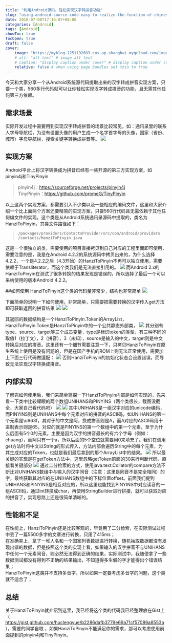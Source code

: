 ```yaml
---
title: "利用Android源码，轻松实现汉字转拼音功能"
slug: "using-android-source-code-easy-to-realize-the-function-of-chinese-character-conversion"
date: 2018-07-08T17:16:07+08:00
categories: [Android]
tags: [Android]
showToc: true
TocOpen: true
draft: false
cover: 
    image: "https://myblog-1251192683.cos.ap-shanghai.myqcloud.com/images/blog/1646726832678b03552d26ee83956018f08eeb3e5f.gif"
    # alt: "alt text" # image alt text
    # caption: "display caption under cover" # display caption under cover
    relative: false # when using page bundles set this to true
---
```

                
今天和大家分享一个从Android系统源代码提取出来的汉字转成拼音实现方案，只要一个类，560多行代码就可以让你轻松实现汉字转成拼音的功能，且无需其他任何第三方依赖。


<!--more-->


## 需求场景

实际开发过程中需要用到实现汉字转成拼音的场景比较常见，如：通讯录里的联系人字母导航栏，为没有设置头像的用户生成一个名字首字母的头像，国家（省份、城市）字母导航栏，搜索关键字转换成拼音等。
![](https://myblog-1251192683.cos.ap-shanghai.myqcloud.com/images/blog/1646726832678b03552d26ee83956018f08eeb3e5f.gif) 

## 实现方案
Android平台上将汉字转换成为拼音已经有一些开源的第三方实现方案，如pinyin4j和TinyPinyin  
> pinyin4j：https://sourceforge.net/projects/pinyin4j  
 TinyPinyin：https://github.com/promeG/TinyPinyin

以上这两个实现方案，都需要引入不少类以及一些相应的编码文件，这里和大家介绍一个比上面两个方案还要精简的实现方案，只要560行代码且无需依赖于其他任何编文件的实现。这个类是从Android系统通讯录源码中提取的，类名为HanziToPinyin，其类文件路径如下：
>`/packages/providers/ContactsProvider/src/com/android/providers
/contacts/HanziToPinyin.java`    

这是一个很独立的类，需要使用的项目直接拷贝到自己对应的工程里面即可使用，需要注意的是，我是在Android 4.2.2的系统源码中拷贝出来的，为什么选择4.2.2，一个是4.2.2之后（4.3开始）的HanziToPinyin不再可以独立使用，需要依赖于Transliterator，而这个类我们是无法直接引用的。
![](https://myblog-1251192683.cos.ap-shanghai.myqcloud.com/images/blog/1646726833202d7e1b9f179396c66d660ab2fc7645.png)
而Android 2.x的HanziToPinyin在测试了很多转换的结果发现是错误的，所以选择了最后一个可以采纳使用的版本Android 4.2.2。

##如何使用
HanziToPinyin这个类的代码量非常少，结构也非常简单
![](https://myblog-1251192683.cos.ap-shanghai.myqcloud.com/images/blog/16467268338941c2098d62bfeda0e78b1a09e30730.png)

下面简单的说明一下如何使用，非常简单，只需要把需要转换的汉字传入get方法即可获取返回的拼音结果
![](https://myblog-1251192683.cos.ap-shanghai.myqcloud.com/images/blog/1646726834245ce13047189d4cefbbd2cb234cf4a8.png)
![](https://myblog-1251192683.cos.ap-shanghai.myqcloud.com/images/blog/16467268346112b3b5f1024c46941e563b771cc9fd.png)

其返回的数据结构是一个HanziToPinyin.Token的ArrayList，HanziToPinyin.Token是HanziToPinyin中的一个公共静态外部类，
![](https://myblog-1251192683.cos.ap-shanghai.myqcloud.com/images/blog/1646726835043432733eef6665d9d2547b3387653b.png)
其分别有type、source、target等三个成员变量，type是标识token的类型，有三种不同的取值1（拉丁文），2（拼音），3（未知），source是输入的中文，target则是中文转换后对应的拼音。这里还有一个细节需要注意一下，只拷贝HanziToPinyin在原生系统上使用是没有问题的，但是在国产手机的ROM上则无法正常使用，需要加上下面三行代码做适配：
![](https://myblog-1251192683.cos.ap-shanghai.myqcloud.com/images/blog/16467268369670a9a6989aec11987f14adfc3df2d5.png)
否则HanziToPinyin的初始化状态会设置错误，而导致无法实现汉字转换成拼音。

## 内部实现

了解完如何使用后，我们来简单窥探一下HanziToPinyin内部是如何实现的，先来看一下类中比较耀眼的两个数组UNIHANS和PINYINS（两个类很长，截图没截全，大家自己看代码吧）
![](https://myblog-1251192683.cos.ap-shanghai.myqcloud.com/images/blog/16467268373755f84ffbf8f6df8c5b4cc23ef0b5b3.png)
![](https://myblog-1251192683.cos.ap-shanghai.myqcloud.com/images/blog/1646726837885c59c7fe898bb43ef40edaa6d11777.png)
其中UNIHANS是一组汉字对应的unicode编码，而PINYINS则是UNIHANS中每个元素对应的拼音的ASCII码，如UNIHANS的第一个元素是\u963f，其对于的中文是阿，换成拼音则是A，而A对应的ASCII码用十进制表示则是65，对应的就是PINYINS的第一个数组中的第一个元素，至于为什么后面有5个0的元素，主要是因为汉字的拼音最长的有六个字母（例如：chuang），而阿只有一个a，所以后面的5个空位就需要用0来填充了。我们在调用get方法时将中文以String的形式传入，方法内部会遍历String中的每个元素，为其生成对应的Token，也就是我们最后拿到的那个ArrayList中的结果。
![](https://myblog-1251192683.cos.ap-shanghai.myqcloud.com/images/blog/1646726838402b51756f05e2bf53e7a7fd4f0b5d2c.png)
所以最关键的实现是在getToken方法中，这里忽略getToken前面的30来行判断代码，直接看关键部分
![](https://myblog-1251192683.cos.ap-shanghai.myqcloud.com/images/blog/1646726839664bbb1a20b1eadd42c11a520cc018e6.png)
通过二分检索的方式，使用java.text.Collator的compare方法不断比对UNIHANS数组中与输入的汉字同音（注意：这里是同音不是完全相同）的字，最终获取其对应的在UNIHANS数组中的下标位置offset。前面我们提到UNIHANS和PINYINS是相互对应的，所以这里也能找到PINYINS中对应读音的一组ASCII码，通过int转换成char，再使用StringBuilder进行拼接，就可以获取对应的拼音了，实现思路上还是很简单清晰的。

## 性能和不足

在性能上，HanziToPinyin还是比较客观的，毕竟用了二分检索，在实际测试过程中丢了一篇5500多字的文章进行转换，只用了415ms；  
在准确率上，拿了一堆人名和一个国家列表数据进行转换，随机抽取数据都没有发现出错的数据，但是按照这个类的实现上看，如果输入的汉字拼音不与UNIHANS中任何一个元素同音，则必然无法得到正确的结果，实际测试中，我随便拿了一些数据测试都没有得到不正确的结果输出，不知道得多生僻的字才能得出个错误结果；  
HanziToPinyin这类并不支持多音字，所以如果一定要考虑多音字的问题，这个类就不适合了；
## 总结

关于HanziToPinyin就介绍到这里，我已经将这个类的代码我已经整理放在Gist上（ https://gist.github.com/huclengyue/b2286dafb3779e69a71cf57086a8553a ），需要的同学自取 ，如果HanziToPinyin不能满足你的需求，那可以考虑使用前面提到的pinyin4j和TinyPinyin。